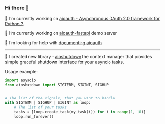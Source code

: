 ### Hi there 👋

🔭 I’m currently working on [aioauth - Asynchronous OAuth 2.0 framework for Python 3](https://github.com/aliev/aioauth)

🔭 I’m currently working on [aioauth-fastapi](https://github.com/aliev/aioauth-fastapi) demo server

🤔 I’m looking for help with [documenting aioauth](https://github.com/aliev/aioauth)

---

🔭 I created new library - [aioshutdown](https://github.com/aliev/aioshutdown) the context manager that provides simple graceful shutdown interface for your asyncio tasks.

Usage example:

```python
import asyncio
from aioshutdown import SIGTERM, SIGINT, SIGHUP


# The list of the signals, that you want to handle
with SIGTERM | SIGHUP | SIGINT as loop:
    # The list of your tasks
    tasks = [loop.create_task(my_task(i)) for i in range(1, 10)]
    loop.run_forever()
```
